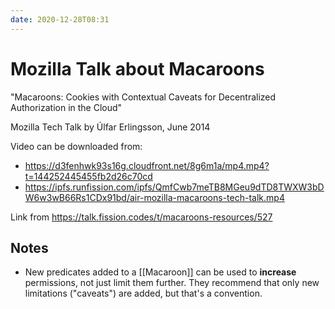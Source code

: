 ```yaml
---
date: 2020-12-28T08:31
---
```


# Mozilla Talk about Macaroons

"Macaroons: Cookies with Contextual Caveats for Decentralized Authorization in
the Cloud"

Mozilla Tech Talk by Úlfar Erlingsson, June 2014

Video can be downloaded from:

- https://d3fenhwk93s16g.cloudfront.net/8g6m1a/mp4.mp4?t=144252445455fb2d26c70cd
- https://ipfs.runfission.com/ipfs/QmfCwb7meTB8MGeu9dTD8TWXW3bDW6w3wB66Rs1CDx91bd/air-mozilla-macaroons-tech-talk.mp4

Link from https://talk.fission.codes/t/macaroons-resources/527

## Notes

- New predicates added to a [[Macaroon]] can be used to **increase**
  permissions, not just limit them further. They recommend that only new
  limitations ("caveats") are added, but that's a convention.
